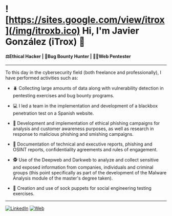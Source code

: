 # ![https://sites.google.com/view/itrox](/img/itroxb.ico) Hi, I'm Javier González (iTrox) 👋
#### ⚖️Ethical Hacker | 🐞Bug Bounty Hunter | 🧑‍💻Web Pentester

---

To this day in the cybersecurity field (both freelance and professionally), I have performed activities such as:

- 🪲 Collecting large amounts of data along with vulnerability detection in pentesting exercises and bug bounty programs.

- 💻 I led a team in the implementation and development of a blackbox penetration test on a Spanish website.

- 📧 Development and implementation of ethical phishing campaigns for analysis and customer awareness purposes, as well as research in response to malicious phishing and smishing campaigns.

- 📝 Documentation of technical and executive reports, phishing and OSINT reports, confidentiality agreements and rules of engagement.

- 🕵️ Use of the Deepweb and Darkweb to analyze and collect sensitive and exposed information from companies, individuals and criminal groups (this point specifically as part of the development of the Malware Analysis module of the master's degree taken).

- 👤 Creation and use of sock puppets for social engineering testing exercises.


---

[![LinkedIn](https://img.shields.io/badge/LinkedIn-Javier_González-0077B5?style=for-the-badge&logo=linkedin&logoColor=white&labelColor=101010)](https://www.linkedin.com/in/javier-gonzalez-espinoza/)
[![Web](https://img.shields.io/badge/Website-iTrox.site-14a1f0?style=for-the-badge&logo=dev.to&logoColor=white&labelColor=101010)](https://sites.google.com/view/itrox/)
